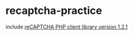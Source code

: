# recaptcha-practice

include [reCAPTCHA PHP client library version 1.2.1](https://github.com/google/recaptcha)
